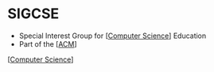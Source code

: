 # SIGCSE

- Special Interest Group for [[Computer Science]] Education
- Part of the [[ACM]]

[[Computer Science]]

[//begin]: # "Autogenerated link references for markdown compatibility"
[Computer Science]: computer-science "Computer Science"
[ACM]: acm "ACM"
[Computer Science]: computer-science "Computer Science"
[//end]: # "Autogenerated link references"